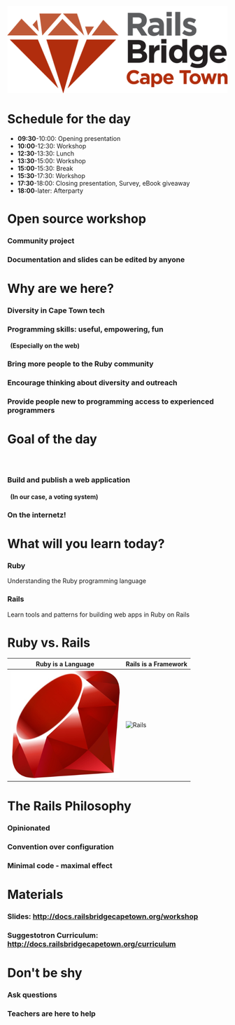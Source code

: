 <!SLIDE centereverything bullets>
&nbsp;
![Railsbridge](img/rails-bridge-cape-town-logo-large.png)

<!SLIDE bullets>
# Schedule for the day

 * **09:30**-10:00: Opening presentation
 * **10:00**-12:30: Workshop
 * **12:30**-13:30: Lunch
 * **13:30**-15:00: Workshop
 * **15:00**-15:30: Break
 * **15:30**-17:30: Workshop
 * **17:30**-18:00: Closing presentation, Survey, eBook giveaway
 * **18:00**-later: Afterparty

<!SLIDE bullets>
# Open source workshop

### Community project
### Documentation and slides can be edited by anyone


<!SLIDE bullets>
# Why are we here?

### Diversity in Cape Town tech
### Programming skills: useful, empowering, fun
#### &nbsp; (Especially on the web)
### Bring more people to the Ruby community
### Encourage thinking about diversity and outreach
### Provide people new to programming access to experienced programmers


<!SLIDE bullets>
# Goal of the day
### &nbsp;
### Build and publish a web application
#### &nbsp; (In our case, a voting system)
### On the internetz!


<!SLIDE bullets>
# What will you learn today?

### Ruby
Understanding the Ruby programming language

### Rails
Learn tools and patterns for building web apps in Ruby on Rails

<!SLIDE center>
# Ruby vs. Rails

|Ruby is a Language | Rails is a Framework |
|----|-----|
| <img src="img/ruby-logo.jpg" alt="Ruby" width="250"> | <img src="img/rails_logo.jpg" alt="Rails" width="250"> |

<!SLIDE bullets>
# The Rails Philosophy

### Opinionated
### Convention over configuration
### Minimal code - maximal effect

<!SLIDE bullets>
# Materials
### Slides: <http://docs.railsbridgecapetown.org/workshop>
### Suggestotron Curriculum: <http://docs.railsbridgecapetown.org/curriculum>

<!SLIDE bullets>
# Don't be shy
### Ask questions
### Teachers are here to help